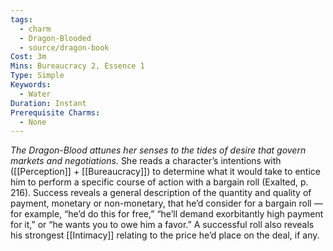 ```yaml
---
tags:
  - charm
  - Dragon-Blooded
  - source/dragon-book
Cost: 3m
Mins: Bureaucracy 2, Essence 1
Type: Simple
Keywords:
  - Water
Duration: Instant
Prerequisite Charms:
  - None
---
```

*The Dragon-Blood attunes her senses to the tides of desire that govern markets and negotiations.*
She reads a character’s intentions with ([[Perception]] + [[Bureaucracy]]) to determine what it would take to entice him to perform a specific course of action with a bargain roll (Exalted, p. 216). Success reveals a general description of the quantity and quality of payment, monetary or non-monetary, that he’d consider for a bargain roll — for example, “he’d do this for free,” “he’ll demand exorbitantly high payment for it,” or “he wants you to owe him a favor.” A successful roll also reveals his strongest [[Intimacy]] relating to the price he’d place on the deal, if any.